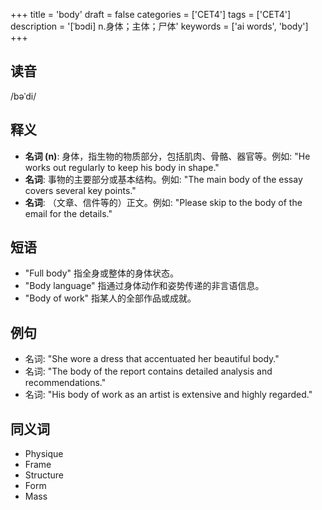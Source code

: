 +++
title = 'body'
draft = false
categories = ['CET4']
tags = ['CET4']
description = '[ˈbɔdi] n.身体；主体；尸体'
keywords = ['ai words', 'body']
+++

## 读音
/bəˈdi/

## 释义
- **名词 (n)**: 身体，指生物的物质部分，包括肌肉、骨骼、器官等。例如: "He works out regularly to keep his body in shape."
- **名词**: 事物的主要部分或基本结构。例如: "The main body of the essay covers several key points."
- **名词**: （文章、信件等的）正文。例如: "Please skip to the body of the email for the details."

## 短语
- "Full body" 指全身或整体的身体状态。
- "Body language" 指通过身体动作和姿势传递的非言语信息。
- "Body of work" 指某人的全部作品或成就。

## 例句
- 名词: "She wore a dress that accentuated her beautiful body."
- 名词: "The body of the report contains detailed analysis and recommendations."
- 名词: "His body of work as an artist is extensive and highly regarded."

## 同义词
- Physique
- Frame
- Structure
- Form
- Mass
